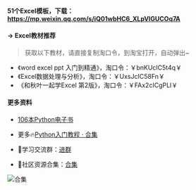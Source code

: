 #### 51个Excel模板，下载：https://mp.weixin.qq.com/s/iQ01wbHC6_XLpVIGUCOq7A



#### → Excel教材推荐

> 获取以下教材，请直接复制淘口令，到淘宝打开，自动弹出~

- 《word excel ppt 入门到精通》，淘口令：￥bnKUcIC5t4q￥
- 《Excel数据处理与分析》，淘口令：￥UxsJcIC58Fn￥
- 《和秋叶一起学Excel 第2版》，淘口令：￥FAx2cICgPLl￥

#### 更多资料

- [106本Python电子书](https://mp.weixin.qq.com/s/Wa27Or7SaChF5rCw7LLdVg)

- 更多🔥[Python入门教程 · 合集](https://gitee.com/zhaofeng092/python_auto_office/blob/master/%E5%85%B3%E9%94%AE%E8%AF%8D/%E7%BE%A4%E8%81%8A/%E6%9C%80%E6%96%B0%E6%95%99%E7%A8%8B/%E5%85%A5%E9%97%A8.md)



- 🚸学习交流群：[进群](https://mp.weixin.qq.com/s/oLSUxE1RwTFK5iJFb-jFgQ) 
- 📱社区资源合集：[合集](https://blog.csdn.net/weixin_42321517/article/details/113122547)



![合集](https://img-blog.csdnimg.cn/20210303170458567.jpg?x-oss-process=image/watermark,type_ZmFuZ3poZW5naGVpdGk,shadow_10,text_aHR0cHM6Ly9ibG9nLmNzZG4ubmV0L3dlaXhpbl80MjMyMTUxNw==,size_16,color_FFFFFF,t_70#pic_center)

